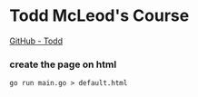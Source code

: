 # Todd McLeod's Course 
[GitHub - Todd](https://github.com/GoesToEleven/golang-web-dev)

### create the page on html
```Consola
go run main.go > default.html
```